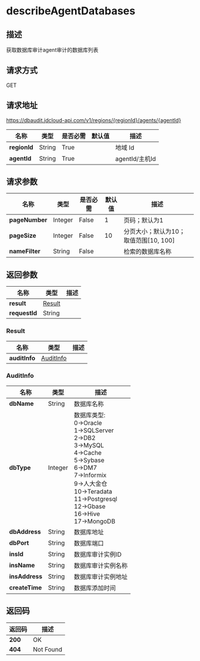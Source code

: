 # describeAgentDatabases


## 描述
获取数据库审计agent审计的数据库列表

## 请求方式
GET

## 请求地址
https://dbaudit.jdcloud-api.com/v1/regions/{regionId}/agents/{agentId}

|名称|类型|是否必需|默认值|描述|
|---|---|---|---|---|
|**regionId**|String|True| |地域 Id|
|**agentId**|String|True| |agentId/主机Id|

## 请求参数
|名称|类型|是否必需|默认值|描述|
|---|---|---|---|---|
|**pageNumber**|Integer|False|1|页码；默认为1|
|**pageSize**|Integer|False|10|分页大小；默认为10；取值范围[10, 100]|
|**nameFilter**|String|False| |检索的数据库名称|


## 返回参数
|名称|类型|描述|
|---|---|---|
|**result**|[Result](describeagentdatabases#result)| |
|**requestId**|String| |

### <div id="result">Result</div>
|名称|类型|描述|
|---|---|---|
|**auditInfo**|[AuditInfo](describeagentdatabases#auditinfo)| |
### <div id="auditinfo">AuditInfo</div>
|名称|类型|描述|
|---|---|---|
|**dbName**|String|数据库名称|
|**dbType**|Integer|数据库类型: <br>0->Oracle<br>1->SQLServer<br>2->DB2<br>3->MySQL<br>4->Cache<br>5->Sybase<br>6->DM7<br>7->Informix<br>9->人大金仓<br>10->Teradata<br>11->Postgresql<br>12->Gbase<br>16->Hive<br>17->MongoDB<br>|
|**dbAddress**|String|数据库地址|
|**dbPort**|String|数据库端口|
|**insId**|String|数据库审计实例ID|
|**insName**|String|数据库审计实例名称|
|**insAddress**|String|数据库审计实例地址|
|**createTime**|String|数据库添加时间|

## 返回码
|返回码|描述|
|---|---|
|**200**|OK|
|**404**|Not Found|
